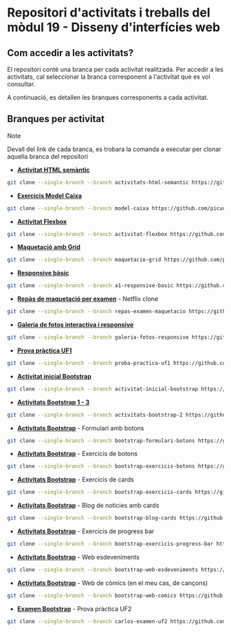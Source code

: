 # Repositori d'activitats i treballs del mòdul 19 - Disseny d'interfícies web

## Com accedir a les activitats?

El repositori conté una branca per cada activitat realitzada. Per accedir a les activitats, cal seleccionar la branca corresponent a l'activitat que es vol consultar.

A continuació, es detallen les branques corresponents a cada activitat.

## Branques per activitat

> [!NOTE]
> Devall del link de cada branca, es trobara la comanda a executar per clonar aquella branca del repositori

- **[Activitat HTML semàntic](https://github.com/picuu/m09/tree/activitats-html-semantic)**

```bash
git clone --single-branch --branch activitats-html-semantic https://github.com/picuu/m09
```

- **[Exercicis Model Caixa](https://github.com/picuu/m09/tree/model-caixa)**

```bash
git clone --single-branch --branch model-caixa https://github.com/picuu/m09
```

- **[Activitat Flexbox](https://github.com/picuu/m09/tree/activitat-flexbox)**

```bash
git clone --single-branch --branch activitat-flexbox https://github.com/picuu/m09
```

- **[Maquetació amb Grid](https://github.com/picuu/m09/tree/maquetacio-grid)**

```bash
git clone --single-branch --branch maquetacio-grid https://github.com/picuu/m09
```

- **[Responsive bàsic](https://github.com/picuu/m09/tree/a1-responsive-basic)**

```bash
git clone --single-branch --branch a1-responsive-basic https://github.com/picuu/m09
```

- **[Repàs de maquetació per examen](https://github.com/picuu/m09/tree/repas-examen-maquetacio)** - Netflix clone

```bash
git clone --single-branch --branch repas-examen-maquetacio https://github.com/picuu/m09
```

- **[Galeria de fotos interactiva i responsive](https://github.com/picuu/m09/tree/galeria-fotos-responsive)**

```bash
git clone --single-branch --branch galeria-fotos-responsive https://github.com/picuu/m09
```

- **[Prova pràctica UF1](https://github.com/picuu/m09/tree/proba-practica-uf1)**

```bash
git clone --single-branch --branch proba-practica-uf1 https://github.com/picuu/m09
```

- **[Activitat inicial Bootstrap](https://github.com/picuu/m09/tree/activitat-inicial-bootstrap)**

```bash
git clone --single-branch --branch activitat-inicial-bootstrap https://github.com/picuu/m09
```

- **[Activitats Bootstrap 1 - 3](https://github.com/picuu/m09/tree/activitats-bootstrap-2)**

```bash
git clone --single-branch --branch activitats-bootstrap-2 https://github.com/picuu/m09
```

- **[Activitats Bootstrap](https://github.com/picuu/m09/tree/bootstrap-formulari-botons)** - Formulari amb botons

```bash
git clone --single-branch --branch bootstrap-formulari-botons https://github.com/picuu/m09
```

- **[Activitats Bootstrap](https://github.com/picuu/m09/tree/bootstrap-exercicis-botons)** - Exercicis de botons

```bash
git clone --single-branch --branch bootstrap-exercicis-botons https://github.com/picuu/m09
```

- **[Activitats Bootstrap](https://github.com/picuu/m09/tree/bootstrap-exercicis-cards)** - Exercicis de cards

```bash
git clone --single-branch --branch bootstrap-exercicis-cards https://github.com/picuu/m09
```

- **[Activitats Bootstrap](https://github.com/picuu/m09/tree/bootstrap-blog-cards)** - Blog de noticies amb cards

```bash
git clone --single-branch --branch bootstrap-blog-cards https://github.com/picuu/m09
```

- **[Activitats Bootstrap](https://github.com/picuu/m09/tree/bootstrap-exercicis-progress-bar)** - Exercicis de progress bar

```bash
git clone --single-branch --branch bootstrap-exercicis-progress-bar https://github.com/picuu/m09
```

- **[Activitats Bootstrap](https://github.com/picuu/m09/tree/bootstrap-web-esdeveniments)** - Web esdeveniments

```bash
git clone --single-branch --branch bootstrap-web-esdeveniments https://github.com/picuu/m09
```

- **[Activitats Bootstrap](https://github.com/picuu/m09/tree/bootstrap-web-comics)** - Web de còmics (en el meu cas, de cançons)

```bash
git clone --single-branch --branch bootstrap-web-comics https://github.com/picuu/m09
```

- **[Examen Bootstrap](https://github.com/picuu/m09/tree/carlos-examen-uf2)** - Prova pràctica UF2

```bash
git clone --single-branch --branch carlos-examen-uf2 https://github.com/picuu/m09
```
